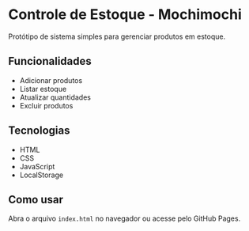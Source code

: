 # Controle de Estoque - Mochimochi

Protótipo de sistema simples para gerenciar produtos em estoque.

## Funcionalidades
- Adicionar produtos
- Listar estoque
- Atualizar quantidades
- Excluir produtos

## Tecnologias
- HTML
- CSS
- JavaScript
- LocalStorage

## Como usar
Abra o arquivo `index.html` no navegador ou acesse pelo GitHub Pages.
